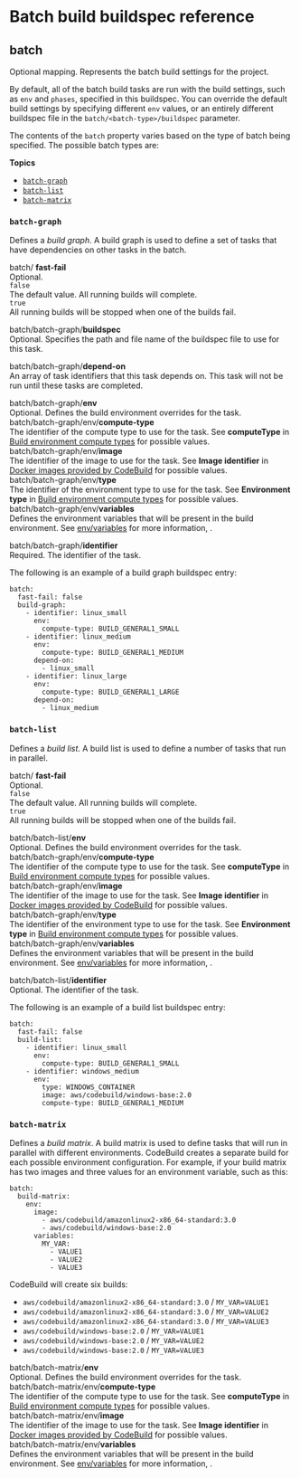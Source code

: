# Batch build buildspec reference<a name="batch-build-buildspec"></a>

## batch<a name="build-spec.batch"></a>

Optional mapping\. Represents the batch build settings for the project\.

By default, all of the batch build tasks are run with the build settings, such as `env` and `phases`, specified in this buildspec\. You can override the default build settings by specifying different `env` values, or an entirely different buildspec file in the `batch/<batch-type>/buildspec` parameter\.

The contents of the `batch` property varies based on the type of batch being specified\. The possible batch types are:

**Topics**
+ [`batch-graph`](#build-spec.batch.build-graph)
+ [`batch-list`](#build-spec.batch.build-list)
+ [`batch-matrix`](#build-spec.batch.build-matrix)

### `batch-graph`<a name="build-spec.batch.build-graph"></a>

Defines a *build graph*\. A build graph is used to define a set of tasks that have dependencies on other tasks in the batch\. 

batch/ **fast\-fail**   
Optional\.     
 `false`   
The default value\. All running builds will complete\.   
 `true`   
All running builds will be stopped when one of the builds fail\.

batch/batch\-graph/**buildspec**  
Optional\. Specifies the path and file name of the buildspec file to use for this task\.

batch/batch\-graph/**depend\-on**  
An array of task identifiers that this task depends on\. This task will not be run until these tasks are completed\.

batch/batch\-graph/**env**  
Optional\. Defines the build environment overrides for the task\.     
batch/batch\-graph/env/**compute\-type**  
The identifier of the compute type to use for the task\. See **computeType** in [Build environment compute types](build-env-ref-compute-types.md) for possible values\.  
batch/batch\-graph/env/**image**  
The identifier of the image to use for the task\. See **Image identifier** in [Docker images provided by CodeBuild](build-env-ref-available.md) for possible values\.  
batch/batch\-graph/env/**type**  
The identifier of the environment type to use for the task\. See **Environment type** in [Build environment compute types](build-env-ref-compute-types.md) for possible values\.  
batch/batch\-graph/env/**variables**  
Defines the environment variables that will be present in the build environment\. See [env/variables](build-spec-ref.md#build-spec.env.variables) for more information, \.

batch/batch\-graph/**identifier**  
Required\. The identifier of the task\.

The following is an example of a build graph buildspec entry:

```
batch:
  fast-fail: false
  build-graph:
    - identifier: linux_small
      env:
        compute-type: BUILD_GENERAL1_SMALL
    - identifier: linux_medium
      env:
        compute-type: BUILD_GENERAL1_MEDIUM
      depend-on:
        - linux_small
    - identifier: linux_large
      env:
        compute-type: BUILD_GENERAL1_LARGE
      depend-on:
        - linux_medium
```

### `batch-list`<a name="build-spec.batch.build-list"></a>

Defines a *build list*\. A build list is used to define a number of tasks that run in parallel\. 

batch/ **fast\-fail**   
Optional\.     
 `false`   
The default value\. All running builds will complete\.   
 `true`   
All running builds will be stopped when one of the builds fail\. 

batch/batch\-list/**env**  
Optional\. Defines the build environment overrides for the task\.     
batch/batch\-graph/env/**compute\-type**  
The identifier of the compute type to use for the task\. See **computeType** in [Build environment compute types](build-env-ref-compute-types.md) for possible values\.  
batch/batch\-graph/env/**image**  
The identifier of the image to use for the task\. See **Image identifier** in [Docker images provided by CodeBuild](build-env-ref-available.md) for possible values\.  
batch/batch\-graph/env/**type**  
The identifier of the environment type to use for the task\. See **Environment type** in [Build environment compute types](build-env-ref-compute-types.md) for possible values\.  
batch/batch\-graph/env/**variables**  
Defines the environment variables that will be present in the build environment\. See [env/variables](build-spec-ref.md#build-spec.env.variables) for more information, \.

batch/batch\-list/**identifier**  
Optional\. The identifier of the task\.

The following is an example of a build list buildspec entry:

```
batch:
  fast-fail: false
  build-list:
    - identifier: linux_small
      env:
        compute-type: BUILD_GENERAL1_SMALL
    - identifier: windows_medium
      env:
        type: WINDOWS_CONTAINER
        image: aws/codebuild/windows-base:2.0
        compute-type: BUILD_GENERAL1_MEDIUM
```

### `batch-matrix`<a name="build-spec.batch.build-matrix"></a>

Defines a *build matrix*\. A build matrix is used to define tasks that will run in parallel with different environments\. CodeBuild creates a separate build for each possible environment configuration\. For example, if your build matrix has two images and three values for an environment variable, such as this:

```
batch:
  build-matrix:
    env:
      image:
        - aws/codebuild/amazonlinux2-x86_64-standard:3.0
        - aws/codebuild/windows-base:2.0
      variables:
        MY_VAR:
          - VALUE1
          - VALUE2
          - VALUE3
```

CodeBuild will create six builds:
+ `aws/codebuild/amazonlinux2-x86_64-standard:3.0` / `MY_VAR=VALUE1`
+ `aws/codebuild/amazonlinux2-x86_64-standard:3.0` / `MY_VAR=VALUE2`
+ `aws/codebuild/amazonlinux2-x86_64-standard:3.0` / `MY_VAR=VALUE3`
+ `aws/codebuild/windows-base:2.0` / `MY_VAR=VALUE1`
+ `aws/codebuild/windows-base:2.0` / `MY_VAR=VALUE2`
+ `aws/codebuild/windows-base:2.0` / `MY_VAR=VALUE3`

batch/batch\-matrix/**env**  
Optional\. Defines the build environment overrides for the task\.     
batch/batch\-matrix/env/**compute\-type**  
The identifier of the compute type to use for the task\. See **computeType** in [Build environment compute types](build-env-ref-compute-types.md) for possible values\.  
batch/batch\-matrix/env/**image**  
The identifier of the image to use for the task\. See **Image identifier** in [Docker images provided by CodeBuild](build-env-ref-available.md) for possible values\.  
batch/batch\-matrix/env/**variables**  
Defines the environment variables that will be present in the build environment\. See [env/variables](build-spec-ref.md#build-spec.env.variables) for more information, \.